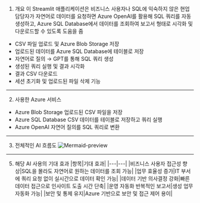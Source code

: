 1. 개요
이 Streamlit 애플리케이션은 비즈니스 사용자나 SQL에 익숙하지 않은 현업 담당자가 자연어로 데이터를 요청하면
Azure OpenAI를 활용해 SQL 쿼리를 자동 생성하고, Azure SQL Database에서 데이터를 조회하여 보고서 형태로 시각화 및 다운로드할 수 있도록 도움을 줌
* CSV 파일 업로드 및 Azure Blob Storage 저장
* 업로드된 데이터를 Azure SQL Database에 테이블로 저장
* 자연어로 질의 → GPT를 통해 SQL 쿼리 생성
* 생성된 쿼리 실행 및 결과 시각화
* 결과 CSV 다운로드
* 세션 초기화 및 업로드된 파일 삭제 기능
---
2. 사용한 Azure 서비스
* Azure Blob Storage	업로드된 CSV 파일을 저장
* Azure SQL Database	CSV 데이터를 테이블로 저장하고 쿼리 실행
* Azure OpenAI	자연어 질의를 SQL 쿼리로 변환
---
3. 전체적인 AI 흐름도
![Mermaid-preview](https://github.com/user-attachments/assets/50d03c93-eb6a-475b-bbc1-6d9ae0aee355)
---
5. 해당 AI 사용의 기대 효과
|항목|기대 효과|
|---|---|
|비즈니스 사용자 접근성 향상|SQL을 몰라도 자연어로 원하는 데이터를 조회 가능|
|업무 효율성 증가|IT 부서에 쿼리 요청 없이 실시간으로 데이터 확인 가능|
|데이터 기반 의사결정 강화|빠른 데이터 접근으로 인사이트 도출 시간 단축|
|운영 자동화	반복적인 보고서|생성 업무 자동화 가능|
|보안 및 통제 유지|Azure 기반으로 보안 및 접근 제어 용이|
